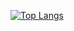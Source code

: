 [![Top Langs](https://github-readme-stats-git-masterrstaa-rickstaa.vercel.app/api/top-langs/?username=MikeFink)](https://github.com/anuraghazra/github-readme-stats)
